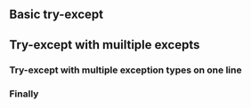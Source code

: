 ## Basic try-except

## Try-except with muiltiple excepts


### Try-except with multiple exception types on one line


### Finally